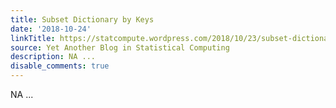 ```yaml
---
title: Subset Dictionary by Keys
date: '2018-10-24'
linkTitle: https://statcompute.wordpress.com/2018/10/23/subset-dictionary-by-keys/
source: Yet Another Blog in Statistical Computing
description: NA ...
disable_comments: true
---
```

NA ...